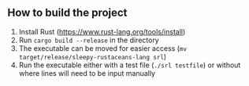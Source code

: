

## How to build the project

1. Install Rust (https://www.rust-lang.org/tools/install)
2. Run ```cargo build --release``` in the directory
3. The executable can be moved for easier access (```mv target/release/sleepy-rustaceans-lang srl```)
4. Run the executable either with a test file (```./srl testfile```) or without where lines will need to be input manually


